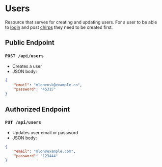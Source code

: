 # Users

Resource that serves for creating and updating users. For a user to be able to [login](./authentication.md) and post [chirps](./chirps.md) they need to be created first.

## Public Endpoint

### `POST /api/users`

- Creates a user
- JSON body:

```JSON
{
    "email": "mloneusk@example.co",
    "password": "45315"
}
```

## Authorized Endpoint

### `PUT /api/users`

- Updates user email or password
- JSON body:

```JSON
{
    "email": "mlon@example.com",
    "password": "123444"
}
```
